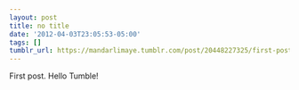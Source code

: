 ```yaml
---
layout: post
title: no title
date: '2012-04-03T23:05:53-05:00'
tags: []
tumblr_url: https://mandarlimaye.tumblr.com/post/20448227325/first-post-hello-tumble
---
```

First post. Hello Tumble!


